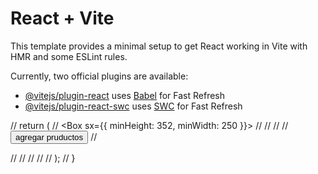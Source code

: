 # React + Vite

This template provides a minimal setup to get React working in Vite with HMR and some ESLint rules.

Currently, two official plugins are available:

- [@vitejs/plugin-react](https://github.com/vitejs/vite-plugin-react/blob/main/packages/plugin-react/README.md) uses [Babel](https://babeljs.io/) for Fast Refresh
- [@vitejs/plugin-react-swc](https://github.com/vitejs/vite-plugin-react-swc) uses [SWC](https://swc.rs/) for Fast Refresh




// return (
//   <Box sx={{ minHeight: 352, minWidth: 250 }}>
//     <SimpleTreeView>
//       <TreeItem itemId="grid" label="admistracion">
//       <TreeItem itemId='grid-community' label="agregar Productos">
//         <button>agregar pruductos</button>
//       </TreeItem>


        
       
//         <TreeItem itemId="grid-premium" label="mensajes de usuarios" />
//       </TreeItem>
//     </SimpleTreeView>
//   </Box>
// );
// }